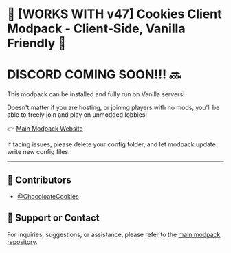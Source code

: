 # 🍪 [WORKS WITH v47] Cookies Client Modpack - Client-Side, Vanilla Friendly 🍪

# DISCORD COMING SOON!!! 🔜

This modpack can be installed and fully run on Vanilla servers!

Doesn't matter if you are hosting, or joining players with no mods, you'll be able to freely join and play on unmodded lobbies!

👉 [Main Modpack Website](https://thunderstore.io/c/lethal-company/p/ChocolateCookies/Cookies_Vision_Modpack/)

If facing issues, please delete your config folder, and let modpack update write new config files.

---

## 👥 Contributors

- [@ChocoloateCookies](https://github.com/direpromise)

## 💬 Support or Contact

For inquiries, suggestions, or assistance, please refer to the [main modpack repository](https://github.com/direpromise/CookiesVisionModpack).
